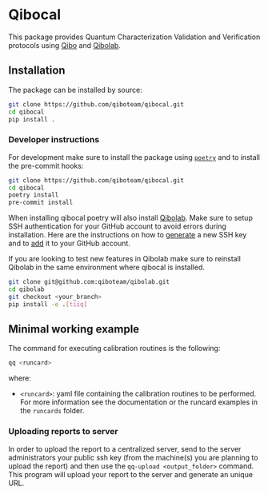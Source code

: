 # Qibocal

This package provides Quantum Characterization Validation and Verification protocols using [Qibo](https://github.com/qiboteam/qibo) and [Qibolab](https://github.com/qiboteam/qibolab).

## Installation

The package can be installed by source:
```sh
git clone https://github.com/qiboteam/qibocal.git
cd qibocal
pip install .
```


### Developer instructions
For development make sure to install the package using [`poetry`](https://python-poetry.org/) and to install the pre-commit hooks:
```sh
git clone https://github.com/qiboteam/qibocal.git
cd qibocal
poetry install
pre-commit install
```

When installing qibocal poetry will also install [Qibolab](https://github.com/qiboteam/qibolab). Make sure to setup SSH authentication for your GitHub account
to avoid errors during installation. Here are the instructions on how to [generate](https://docs.github.com/en/authentication/connecting-to-github-with-ssh/generating-a-new-ssh-key-and-adding-it-to-the-ssh-agent) a new SSH key and to [add](https://docs.github.com/en/authentication/connecting-to-github-with-ssh/adding-a-new-ssh-key-to-your-github-account) it to your GitHub account.

If you are looking to test new features in Qibolab make sure to reinstall Qibolab in the same environment where qibocal is installed.

```sh
git clone git@github.com:qiboteam/qibolab.git
cd qibolab
git checkout <your_branch>
pip install -e .[tiiq]
```



## Minimal working example
The command for executing calibration routines is the following:
```sh
qq <runcard>
```
where:
- `<runcard>`: yaml file containing the calibration routines to be performed. For more information see the documentation or the runcard examples in the `runcards` folder.

### Uploading reports to server

In order to upload the report to a centralized server, send to the server administrators your public ssh key (from the machine(s) you are planning to upload the report) and then use the `qq-upload <output_folder>` command. This program will upload your report to the server and generate an unique URL.
